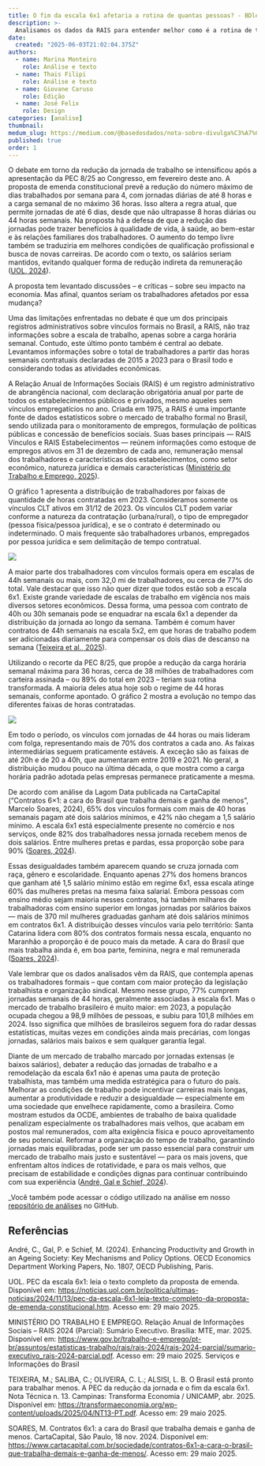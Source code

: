 ```yaml
---
title: O fim da escala 6x1 afetaria a rotina de quantas pessoas? - BDletter 41
description: >-
  Analisamos os dados da RAIS para entender melhor como é a rotina de trabalho de trabalhadores(as) CLT no Brasil.
date:
  created: "2025-06-03T21:02:04.375Z"
authors:
  - name: Marina Monteiro
    role: Análise e texto
  - name: Thais Filipi
    role: Análise e texto
  - name: Giovane Caruso
    role: Edição
  - name: José Felix 
    role: Design    
categories: [analise]
thumbnail: 
medum_slug: https://medium.com/@basedosdados/nota-sobre-divulga%C3%A7%C3%A3o-dos-dados-do-inep-9168291dbca0
published: true
order: 1
---
```


O debate em torno da redução da jornada de trabalho se intensificou após a apresentação da PEC 8/25 ao Congresso, em fevereiro deste ano. A proposta de emenda constitucional prevê a redução do número máximo de dias trabalhados por semana para 4, com jornadas diárias de até 8 horas e a carga semanal de no máximo 36 horas. Isso altera a regra atual, que permite jornadas de até 6 dias, desde que não ultrapasse 8 horas diárias ou 44 horas semanais. Na proposta há a defesa de que a redução das jornadas pode trazer benefícios à qualidade de vida, à saúde, ao bem-estar e às relações familiares dos trabalhadores. O aumento do tempo livre também se traduziria em melhores condições de qualificação profissional  e busca de novas carreiras. De acordo com o texto, os salários seriam mantidos, evitando qualquer forma de redução indireta da remuneração ([UOL, 2024](https://noticias.uol.com.br/politica/ultimas-noticias/2024/11/13/pec-da-escala-6x1-leia-texto-completo-da-proposta-de-emenda-constitucional.htm)).

A proposta tem levantado discussões – e críticas – sobre seu impacto na economia. Mas afinal, quantos seriam os trabalhadores afetados por essa mudança? 

Uma das limitações enfrentadas no debate é que um dos principais registros administrativos sobre vínculos formais no Brasil, a RAIS, não traz informações sobre a escala de trabalho, apenas sobre a carga horária semanal. Contudo, este último ponto também é central ao debate. Levantamos informações sobre o total de trabalhadores a partir das horas semanais contratuais declaradas de 2015 a 2023 para o Brasil todo e considerando todas as atividades econômicas.

A Relação Anual de Informações Sociais (RAIS) é um registro administrativo de abrangência nacional, com declaração obrigatória anual por parte de todos os estabelecimentos públicos e privados, mesmo aqueles sem vínculos empregatícios no ano. Criada em 1975, a RAIS é uma importante fonte de dados estatísticos sobre o mercado de trabalho formal no Brasil, sendo utilizada para o monitoramento de empregos, formulação de políticas públicas e concessão de benefícios sociais. Suas bases principais — RAIS Vínculos e RAIS Estabelecimentos — reúnem informações como estoque de empregos ativos em 31 de dezembro de cada ano, remuneração mensal dos trabalhadores e características dos estabelecimentos, como setor econômico, natureza jurídica e demais características ([Ministério do Trabalho e Emprego, 2025](https://www.gov.br/trabalho-e-emprego/pt-br/assuntos/estatisticas-trabalho/rais/rais-2024/rais-2024-parcial/sumario-executivo_rais-2024-parcial.pdf)).

O gráfico 1 apresenta a distribuição de trabalhadores por faixas de quantidade de horas contratadas em 2023. Consideramos somente os vínculos CLT ativos em 31/12 de 2023. Os vínculos CLT podem variar conforme a natureza da contratação (urbana/rural), o tipo de empregador (pessoa física/pessoa jurídica), e se o contrato é determinado ou indeterminado. O mais frequente são trabalhadores urbanos, empregados por pessoa jurídica e sem delimitação de tempo contratual. 

<Image src="/blog/bdletter-41-o-fim-da-escala-6-x-1-afetaria-quantas-pessoas/grafico_1.png"/>

A maior parte dos trabalhadores com vínculos formais opera em escalas de 44h semanais ou mais, com 32,0 mi de trabalhadores, ou cerca de 77% do total. Vale destacar que isso não quer dizer que todos estão sob a escala 6x1. Existe grande variedade de escalas de trabalho em vigência nos mais diversos setores econômicos. Dessa forma, uma pessoa com contrato de 40h ou 30h semanais pode se enquadrar na escala 6x1 a depender da distribuição da jornada ao longo da semana. Também é comum haver contratos de 44h semanais na escala 5x2, em que horas de trabalho podem ser adicionadas diariamente para compensar os dois dias de descanso na semana ([Teixeira et al., 2025](https://transformaeconomia.org/wp-content/uploads/2025/04/NT13-PT.pdf)).

Utilizando o recorte da PEC 8/25, que propõe a redução da carga horária semanal máxima para 36 horas, cerca de 38 milhões de trabalhadores com carteira assinada – ou 89% do total em 2023 – teriam sua rotina transformada. A maioria deles atua hoje sob o regime de 44 horas semanais, conforme apontado. O gráfico 2 mostra a evolução no tempo das diferentes faixas de horas contratadas.

<Image src="/blog/bdletter-41-o-fim-da-escala-6-x-1-afetaria-quantas-pessoas/grafico_2.png"/>

Em todo o período, os vínculos com jornadas de 44 horas ou mais lideram com folga, representando mais de 70% dos contratos a cada ano. As faixas intermediárias seguem praticamente estáveis. A exceção são as faixas de até 20h e de 20 a 40h, que aumentaram entre 2019 e 2021. No geral, a distribuição mudou pouco na última década, o que mostra como a carga horária padrão adotada pelas empresas permanece praticamente a mesma.

De acordo com análise da Lagom Data publicada na CartaCapital (“Contratos 6×1: a cara do Brasil que trabalha demais e ganha de menos”, Marcelo Soares, 2024), 65% dos vínculos formais com mais de 40 horas semanais pagam até dois salários mínimos, e 42% não chegam a 1,5 salário mínimo. A escala 6x1 está especialmente presente no comércio e nos serviços, onde 82% dos trabalhadores nessa jornada recebem menos de dois salários. Entre mulheres pretas e pardas, essa proporção sobe para  90% ([Soares, 2024](https://www.cartacapital.com.br/sociedade/contratos-6x1-a-cara-o-brasil-que-trabalha-demais-e-ganha-de-menos/)).

Essas desigualdades também aparecem quando se cruza jornada com raça, gênero e escolaridade. Enquanto apenas 27% dos homens brancos que ganham até 1,5 salário mínimo estão em regime 6x1, essa escala atinge 60% das mulheres pretas na mesma faixa salarial. Embora pessoas com ensino médio sejam maioria nesses contratos, há também milhares de trabalhadoras com ensino superior em longas jornadas por salários baixos — mais de 370 mil mulheres graduadas ganham até dois salários mínimos em contratos 6x1. A distribuição desses vínculos varia pelo território: Santa Catarina lidera com 80% dos contratos formais nessa escala, enquanto no Maranhão a proporção é de pouco mais da metade. A cara do Brasil que mais trabalha ainda é, em boa parte, feminina, negra e mal remunerada ([Soares, 2024](https://www.cartacapital.com.br/sociedade/contratos-6x1-a-cara-o-brasil-que-trabalha-demais-e-ganha-de-menos/)).

Vale lembrar que os dados analisados vêm da RAIS, que contempla apenas os trabalhadores formais – que contam com maior proteção da legislação trabalhista e organização sindical. Mesmo nesse grupo, 77% cumprem jornadas semanais de 44 horas, geralmente associadas à escala 6x1. Mas o mercado de trabalho brasileiro é muito maior: em 2023, a população ocupada chegou a 98,9 milhões de pessoas, e subiu para 101,8 milhões em 2024. Isso significa que milhões de brasileiros seguem fora do radar dessas estatísticas, muitas vezes em condições ainda mais precárias, com longas jornadas, salários mais baixos e sem qualquer garantia legal.

Diante de um mercado de trabalho marcado por jornadas extensas (e baixos salários), debater a redução das jornadas de trabalho e a remodelação da escala 6x1 não é apenas uma pauta de proteção trabalhista, mas também uma medida estratégica para o futuro do país. Melhorar as condições de trabalho pode incentivar carreiras mais longas, aumentar a produtividade e reduzir a desigualdade — especialmente em uma sociedade que envelhece rapidamente, como a brasileira. Como mostram estudos da OCDE, ambientes de trabalho de baixa qualidade penalizam especialmente os trabalhadores mais velhos, que acabam em postos mal remunerados, com alta exigência física e pouco aproveitamento de seu potencial. Reformar a organização do tempo de trabalho, garantindo jornadas mais equilibradas, pode ser um passo essencial para construir um mercado de trabalho mais justo e sustentável — para os mais jovens, que enfrentam altos índices de rotatividade, e para os mais velhos, que precisam de estabilidade e condições dignas para continuar contribuindo com sua experiência ([André, Gal e Schief, 2024](https://www.oecd.org/content/dam/oecd/en/publications/reports/2024/06/enhancing-productivity-and-growth-in-an-ageing-society_68a94c77/605b0787-en.pdf)).

_Você também pode acessar o código utilizado na análise em nosso [repositório de análises](https://github.com/basedosdados/analises/blob/main/redes_sociais/br_me_rais_jornada_trabalho_20250603.sql?utm_source=hs_email&utm_medium=email&_hsenc=p2ANqtz-9CB34PMpiUS36D1__vltCtGwNnOuintaITSHL-b5HTTX8PnH2bQFBvH4kwx02WTglWCMl9) no GitHub. 


## Referências

André, C., Gal, P. e Schief, M. (2024). Enhancing Productivity and Growth in an Ageing Society: Key Mechanisms and Policy Options. OECD Economics Department Working Papers, No. 1807, OECD Publishing, Paris.

UOL. PEC da escala 6x1: leia o texto completo da proposta de emenda. Disponível em: https://noticias.uol.com.br/politica/ultimas-noticias/2024/11/13/pec-da-escala-6x1-leia-texto-completo-da-proposta-de-emenda-constitucional.htm. Acesso em: 29 maio 2025.

MINISTÉRIO DO TRABALHO E EMPREGO. Relação Anual de Informações Sociais – RAIS 2024 (Parcial): Sumário Executivo. Brasília: MTE, mar. 2025. Disponível em: https://www.gov.br/trabalho-e-emprego/pt-br/assuntos/estatisticas-trabalho/rais/rais-2024/rais-2024-parcial/sumario-executivo_rais-2024-parcial.pdf. Acesso em: 29 maio 2025.
Serviços e Informações do Brasil

TEIXEIRA, M.; SALIBA, C.; OLIVEIRA, C. L.; ALSISI, L. B. O Brasil está pronto para trabalhar menos. A PEC da redução da jornada e o fim da escala 6x1. Nota Técnica n. 13. Campinas: Transforma Economia / UNICAMP, abr. 2025. Disponível em: https://transformaeconomia.org/wp-content/uploads/2025/04/NT13-PT.pdf. Acesso em: 29 maio 2025.

SOARES, M. Contratos 6x1: a cara do Brasil que trabalha demais e ganha de menos. CartaCapital, São Paulo, 18 nov. 2024. Disponível em: https://www.cartacapital.com.br/sociedade/contratos-6x1-a-cara-o-brasil-que-trabalha-demais-e-ganha-de-menos/. Acesso em: 29 maio 2025.

